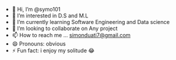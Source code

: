 - 👋 Hi, I’m @symo101
- 👀 I’m interested in D.S and M.L
- 🌱 I’m currently learning Software      Engineering and Data science 
- 💞️ I’m looking to collaborate on Any project 
- 📫 How to reach me ... simonduati7@gmail.com 
- 😄 Pronouns: obvious 
- ⚡ Fun fact: i enjoy my solitude 😂

<!---
symo101/symo101 is a ✨ special ✨ repository because its `README.md` (this file) appears on your GitHub profile.
You can click the Preview link to take a look at your changes.
--->
